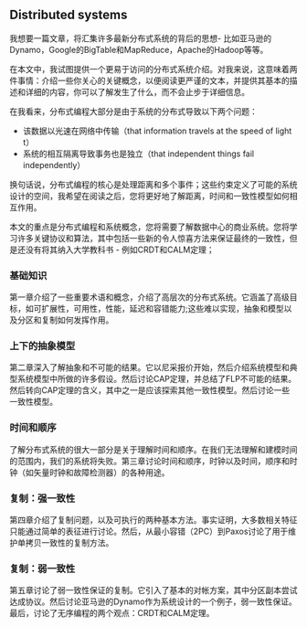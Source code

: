## Distributed systems
我想要一篇文章，将汇集许多最新分布式系统的背后的思想- 比如亚马逊的Dynamo，Google的BigTable和MapReduce，Apache的Hadoop等等。

在本文中，我试图提供一个更易于访问的分布式系统介绍。对我来说，这意味着两件事情：介绍一些你关心的关键概念，以便阅读更严谨的文本，并提供其基本的描述和详细的内容，你可以了解发生了什么，而不会止步于详细信息。

在我看来，分布式编程大部分是由于系统的分布式导致以下两个问题：
* 该数据以光速在网络中传输（that information travels at the speed of light t）
* 系统的相互隔离导致事务也是独立（that independent things fail independently）

换句话说，分布式编程的核心是处理距离和多个事件；这些约束定义了可能的系统设计的空间，我希望在阅读之后，您将更好地了解距离，时间和一致性模型如何相互作用。

本文的重点是分布式编程和系统概念，您将需要了解数据中心的商业系统。您将学习许多关键协议和算法，其中包括一些新的令人惊喜方法来保证最终的一致性，但是还没有将其纳入大学教科书 - 例如CRDT和CALM定理；

### 基础知识
第一章介绍了一些重要术语和概念，介绍了高层次的分布式系统。它涵盖了高级目标，如可扩展性，可用性，性能，延迟和容错能力;这些难以实现，抽象和模型以及分区和复制如何发挥作用。


### 上下的抽象模型
第二章深入了解抽象和不可能的结果。它以尼采报价开始，然后介绍系统模型和典型系统模型中所做的许多假设。然后讨论CAP定理，并总结了FLP不可能的结果。然后转向CAP定理的含义，其中之一是应该探索其他一致性模型。然后讨论一些一致性模型。

### 时间和顺序
了解分布式系统的很大一部分是关于理解时间和顺序。在我们无法理解和建模时间的范围内，我们的系统将失败。第三章讨论时间和顺序，时钟以及时间，顺序和时钟（如矢量时钟和故障检测器）的各种用途。

### 复制：强一致性
第四章介绍了复制问题，以及可执行的两种基本方法。事实证明，大多数相关特征只能通过简单的表征进行讨论。然后，从最小容错（2PC）到Paxos讨论了用于维护单拷贝一致性的复制方法。

### 复制：弱一致性
第五章讨论了弱一致性保证的复制。它引入了基本的对帐方案，其中分区副本尝试达成协议。然后讨论亚马逊的Dynamo作为系统设计的一个例子，弱一致性保证。最后，讨论了无序编程的两个观点：CRDT和CALM定理。
